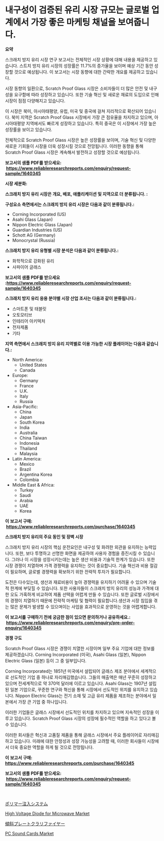 <p><h1>내구성이 검증된 유리 시장 규모는 글로벌 업계에서 가장 좋은 마케팅 채널을 보여줍니다.</h1></p><p><strong>요약</strong></p>
<p><p>스크래치 방지 유리 시장 연구 보고서는 전체적인 시장 상황에 대해 내용을 제공하고 있습니다. 스트치 방지 유리 시장의 성장률은 11.7%의 증가율을 보이며 예상 기간 동안 성장할 것으로 예상됩니다. 이 보고서는 시장 동향에 대한 간략한 개요를 제공하고 있습니다.</p><p>시장 동향의 일환으로, Scratch Proof Glass 시장은 소비자들이 더 많은 안전 및 내구성을 요구함에 따라 성장하고 있습니다. 또한 기술 혁신 및 새로운 재료의 도입으로 인해 시장이 점점 다양해지고 있습니다.</p><p>이 시장은 북미, 아시아태평양, 유럽, 미국 및 중국에 걸쳐 지리적으로 확산되어 있습니다. 북미 지역은 Scratch Proof Glass 시장에서 가장 큰 점유율을 차지하고 있으며, 아시아태평양 지역에서도 빠르게 성장하고 있습니다. 특히 중국은 이 시장에서 가장 높은 성장률을 보이고 있습니다.</p><p>전체적으로 Scratch Proof Glass 시장은 높은 성장률을 보이며, 기술 혁신 및 다양한 새로운 기회들이 시장을 더욱 성장시킬 것으로 전망됩니다. 이러한 동향을 통해 Scratch Proof Glass 시장은 계속해서 발전하고 성장할 것으로 예상됩니다.</p></p>
<p><strong>보고서의 샘플 PDF를 받으세요: &nbsp;<a href="https://www.reliableresearchreports.com/enquiry/request-sample/1640345">https://www.reliableresearchreports.com/enquiry/request-sample/1640345</a></strong></p>
<p><strong>시장 세분화:</strong></p>
<p><strong> 스크래치 방지 유리 시장은 개요, 배포, 애플리케이션 및 지역으로 더 분류됩니다. :</strong></p>
<p><strong>구성요소 측면에서는 스크래치 방지 유리 시장은 다음과 같이 분류됩니다.:</strong></p>
<p><ul><li>Corning Incorporated (US)</li><li>Asahi Glass (Japan)</li><li>Nippon Electric Glass (Japan)</li><li>Guardian Industries (US)</li><li>Schott AG (Germany)</li><li>Monocrystal (Russia)</li></ul></p>
<p><strong> 스크래치 방지 유리 유형별 시장 분석은 다음과 같이 분류됩니다.:</strong></p>
<p><ul><li>화학적으로 강화된 유리</li><li>사파이어 글래스</li></ul></p>
<p><strong>보고서의 샘플 PDF를 받으세요 :<a href="https://www.reliableresearchreports.com/enquiry/request-sample/1640345">https://www.reliableresearchreports.com/enquiry/request-sample/1640345</a></strong></p>
<p><strong> 스크래치 방지 유리 응용 분야별 시장 산업 조사는 다음과 같이 분류됩니다.:</strong></p>
<p><ul><li>스마트폰 및 태블릿</li><li>오토모티브</li><li>인테리어 아키텍처</li><li>전자제품</li><li>기타</li></ul></p>
<p><strong>지역 측면에서 스크래치 방지 유리 지역별로 이용 가능한 시장 플레이어는 다음과 같습니다.:</strong></p>
<p><ul>
    <li>
        North America:
        <ul>
            <li>United States</li>
            <li>Canada</li>
        </ul>
    </li>
    <li>
        Europe:
        <ul>
            <li>Germany</li>
            <li>France</li>
            <li>U.K.</li>
            <li>Italy</li>
            <li>Russia</li>
        </ul>
    </li>
    <li>
        Asia-Pacific:
        <ul>
            <li>China</li>
            <li>Japan</li>
            <li>South Korea</li>
            <li>India</li>
            <li>Australia</li>
            <li>China Taiwan</li>
            <li>Indonesia</li>
            <li>Thailand</li>
            <li>Malaysia</li>
        </ul>
    </li>
    <li>
        Latin America:
        <ul>
            <li>Mexico</li>
            <li>Brazil</li>
            <li>Argentina Korea</li>
            <li>Colombia</li>
        </ul>
    </li>
    <li>
        Middle East & Africa:
        <ul>
            <li>Turkey</li>
            <li>Saudi</li>
            <li>Arabia</li>
            <li>UAE</li>
            <li>Korea</li>
        </ul>
    </li>
    </ul></p>
<p><strong>이 보고서 구매: &nbsp;<a href="https://www.reliableresearchreports.com/purchase/1640345">https://www.reliableresearchreports.com/purchase/1640345</a></strong></p>
<p><strong>스크래치 방지 유리의 주요 동인 및 장벽 시장</strong></p>
<p><p>스크래치 방지 유리 시장의 핵심 운전요인은 내구성 및 화려한 외관을 유지하는 능력입니다. 또한, 보다 투명하고 선명한 화면을 제공하여 사용자 경험을 증진시킬 수 있습니다. 그러나 이 시장을 성장시키는데는 높은 생산 비용과 기술적 한계가 있습니다. 또한 시장 경쟁이 치열하며 가격 경쟁력을 유지하는 것이 중요합니다. 기술 혁신과 비용 절감이 필요하며, 글로벌 경쟁력을 확보하기 위한 전략적 투자가 필요합니다.</p><p>도전은 다수있는데, 생산과 재료비용이 높아 경쟁력을 유지하기 어려울 수 있으며 기술적 한계에 부딪힐 수 있습니다. 또한 사용자들이 스크래치 방지 유리의 성능과 가격에 대한 오도 가혹하게 비교하여 제품 선택을 어렵게 만들 수 있습니다. 또한 글로벌 시장에서의 경쟁이 치열하기 때문에 전략적 마케팅 및 협력이 필요합니다.생산과 시장 침입을 겪는 많은 문제가 발생할 수 있으며이는 사업을 효과적으로 운영하는 것을 어렵게합니다.</p></p>
<p><strong>이 보고서를 구매하기 전에 궁금한 점이 있으면 문의하거나 공유하세요.: &nbsp;<a href="https://www.reliableresearchreports.com/enquiry/pre-order-enquiry/1640345">https://www.reliableresearchreports.com/enquiry/pre-order-enquiry/1640345</a></strong></p>
<p><strong>경쟁 구도</strong></p>
<p><p>Scratch Proof Glass 시장은 경쟁이 치열한 시장이며 일부 주요 기업에 대한 정보를 제공하겠습니다. Corning Incorporated (미국), Asahi Glass (일본), Nippon Electric Glass (일본) 등이 그 중 일부입니다. </p><p>Corning Incorporated는 1851년 미국에서 설립되어 글래스 제조 분야에서 세계적으로 선도적인 기업 중 하나로 자리매김했습니다. 그들의 매출액은 매년 꾸준히 성장하고 있으며 전세계적으로 약 370억 달러에 이르고 있습니다. Asahi Glass는 1907년 설립된 일본 기업으로, 꾸준한 연구와 혁신을 통해 시장에서 선도적인 위치를 유지하고 있습니다. Nippon Electric Glass는 전기 소재 및 고급 유리 제품을 제조하는 분야에서 일본에서 가장 큰 기업 중 하나입니다.</p><p>이러한 기업들은 글래스 시장에서 선도적인 위치를 차지하고 있으며 지속적인 성장을 이루고 있습니다. Scratch Proof Glass 시장의 성장에 필수적인 역할을 하고 있다고 볼 수 있습니다.</p><p>이러한 회사들은 혁신과 고품질 제품을 통해 글래스 시장에서 주요 플레이어로 자리매김하고 있습니다. 미래에 대한 안정성과 성장 가능성을 고려할 때, 이러한 회사들이 시장에서 더욱 중요한 역할을 하게 될 것으로 전망됩니다.</p></p>
<p><strong>이 보고서 구매: &nbsp; <a href="https://www.reliableresearchreports.com/purchase/1640345">https://www.reliableresearchreports.com/purchase/1640345</a></strong></p>
<p><strong>보고서의 샘플 PDF를 받으세요: &nbsp;<a href="https://www.reliableresearchreports.com/enquiry/request-sample/1640345">https://www.reliableresearchreports.com/enquiry/request-sample/1640345</a></strong><strong></strong></p>
<p>&nbsp;</p>
<p><p><a href="https://github.com/KaydenJohns1964/Market-Research-Report-List-1/blob/main/998149410445.md">ポリマー注入システム</a></p><p><a href="https://github.com/juancolorado15/Market-Research-Report-List-2/blob/main/high-voltage-diode-for-microwave-market.md">High Voltage Diode for Microwave Market</a></p><p><a href="https://github.com/marbadji/Market-Research-Report-List-1/blob/main/143084310444.md">傾斜プレートクラリファイヤー</a></p><p><a href="https://github.com/mahnoor2003/Market-Research-Report-List-3/blob/main/pc-sound-cards-market.md">PC Sound Cards Market</a></p></p>